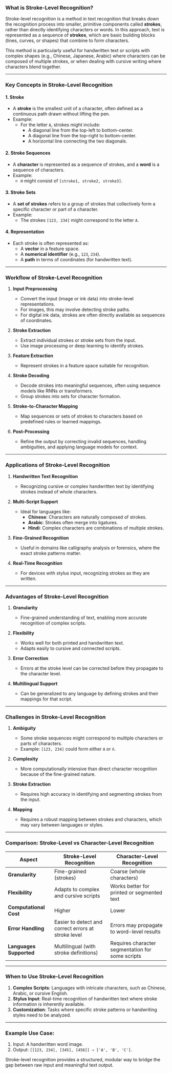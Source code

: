 ### **What is Stroke-Level Recognition?**

Stroke-level recognition is a method in text recognition that breaks down the recognition process into smaller, primitive components called **strokes**, rather than directly identifying characters or words. In this approach, text is represented as a sequence of **strokes**, which are basic building blocks (lines, curves, or shapes) that combine to form characters.

This method is particularly useful for handwritten text or scripts with complex shapes (e.g., Chinese, Japanese, Arabic) where characters can be composed of multiple strokes, or when dealing with cursive writing where characters blend together.

---

### **Key Concepts in Stroke-Level Recognition**

#### **1. Stroke**
- A **stroke** is the smallest unit of a character, often defined as a continuous path drawn without lifting the pen.
- Example:
  - For the letter `A`, strokes might include:
    - A diagonal line from the top-left to bottom-center.
    - A diagonal line from the top-right to bottom-center.
    - A horizontal line connecting the two diagonals.

#### **2. Stroke Sequences**
- A **character** is represented as a sequence of strokes, and a **word** is a sequence of characters.
- Example:
  - `H` might consist of `[stroke1, stroke2, stroke3]`.

#### **3. Stroke Sets**
- A **set of strokes** refers to a group of strokes that collectively form a specific character or part of a character.
- Example:
  - The strokes `[123, 234]` might correspond to the letter `A`.

#### **4. Representation**
- Each stroke is often represented as:
  - A **vector** in a feature space.
  - A **numerical identifier** (e.g., `123`, `234`).
  - A **path** in terms of coordinates (for handwritten text).

---

### **Workflow of Stroke-Level Recognition**

1. **Input Preprocessing**
   - Convert the input (image or ink data) into stroke-level representations.
   - For images, this may involve detecting stroke paths.
   - For digital ink data, strokes are often directly available as sequences of coordinates.

2. **Stroke Extraction**
   - Extract individual strokes or stroke sets from the input.
   - Use image processing or deep learning to identify strokes.

3. **Feature Extraction**
   - Represent strokes in a feature space suitable for recognition.

4. **Stroke Decoding**
   - Decode strokes into meaningful sequences, often using sequence models like RNNs or transformers.
   - Group strokes into sets for character formation.

5. **Stroke-to-Character Mapping**
   - Map sequences or sets of strokes to characters based on predefined rules or learned mappings.

6. **Post-Processing**
   - Refine the output by correcting invalid sequences, handling ambiguities, and applying language models for context.

---

### **Applications of Stroke-Level Recognition**

1. **Handwritten Text Recognition**
   - Recognizing cursive or complex handwritten text by identifying strokes instead of whole characters.

2. **Multi-Script Support**
   - Ideal for languages like:
     - **Chinese**: Characters are naturally composed of strokes.
     - **Arabic**: Strokes often merge into ligatures.
     - **Hindi**: Complex characters are combinations of multiple strokes.

3. **Fine-Grained Recognition**
   - Useful in domains like calligraphy analysis or forensics, where the exact stroke patterns matter.

4. **Real-Time Recognition**
   - For devices with stylus input, recognizing strokes as they are written.

---

### **Advantages of Stroke-Level Recognition**

1. **Granularity**
   - Fine-grained understanding of text, enabling more accurate recognition of complex scripts.

2. **Flexibility**
   - Works well for both printed and handwritten text.
   - Adapts easily to cursive and connected scripts.

3. **Error Correction**
   - Errors at the stroke level can be corrected before they propagate to the character level.

4. **Multilingual Support**
   - Can be generalized to any language by defining strokes and their mappings for that script.

---

### **Challenges in Stroke-Level Recognition**

1. **Ambiguity**
   - Some stroke sequences might correspond to multiple characters or parts of characters.
   - Example: `[123, 234]` could form either `A` or `Λ`.

2. **Complexity**
   - More computationally intensive than direct character recognition because of the fine-grained nature.

3. **Stroke Extraction**
   - Requires high accuracy in identifying and segmenting strokes from the input.

4. **Mapping**
   - Requires a robust mapping between strokes and characters, which may vary between languages or styles.

---

### **Comparison: Stroke-Level vs Character-Level Recognition**

| **Aspect**               | **Stroke-Level Recognition**                      | **Character-Level Recognition**               |
|---------------------------|--------------------------------------------------|-----------------------------------------------|
| **Granularity**           | Fine-grained (strokes)                           | Coarse (whole characters)                     |
| **Flexibility**           | Adapts to complex and cursive scripts            | Works better for printed or segmented text    |
| **Computational Cost**    | Higher                                           | Lower                                         |
| **Error Handling**        | Easier to detect and correct errors at stroke level | Errors may propagate to word-level results    |
| **Languages Supported**   | Multilingual (with stroke definitions)           | Requires character segmentation for some scripts |

---

### **When to Use Stroke-Level Recognition**

1. **Complex Scripts**: Languages with intricate characters, such as Chinese, Arabic, or cursive English.
2. **Stylus Input**: Real-time recognition of handwritten text where stroke information is inherently available.
3. **Customization**: Tasks where specific stroke patterns or handwriting styles need to be analyzed.

---

### **Example Use Case:**
1. Input: A handwritten word image.
2. Output: `[[123, 234], [345], [456]] → ['A', 'B', 'C']`.

Stroke-level recognition provides a structured, modular way to bridge the gap between raw input and meaningful text output.